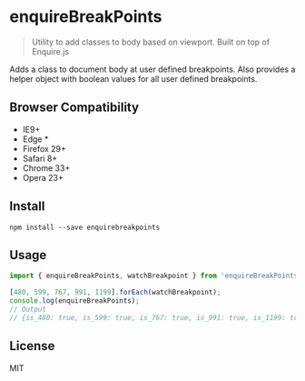 # enquireBreakPoints

> Utility to add classes to body based on viewport. Built on top of Enquire.js

Adds a class to document body at user defined breakpoints. Also provides a helper object with boolean values for all user defined breakpoints.

## Browser Compatibility

- IE9+
- Edge *
- Firefox 29+
- Safari 8+
- Chrome 33+
- Opera 23+

## Install

```shell
npm install --save enquirebreakpoints
```


## Usage

```js
import { enquireBreakPoints, watchBreakpoint } from 'enquireBreakPoints';

[480, 599, 767, 991, 1199].forEach(watchBreakpoint);
console.log(enquireBreakPoints);
// Output
// {is_480: true, is_599: true, is_767: true, is_991: true, is_1199: true}
```


## License
MIT